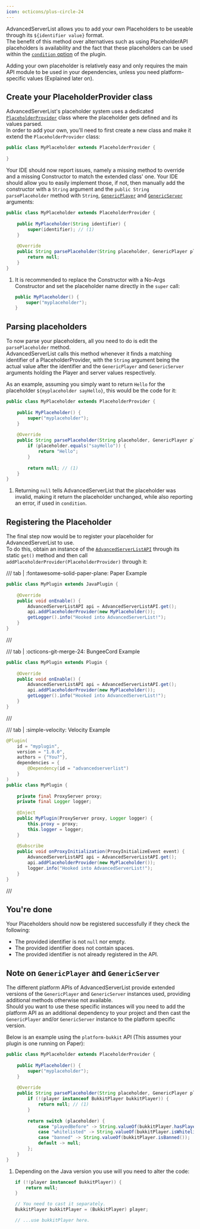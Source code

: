 ```yaml
---
icon: octicons/plus-circle-24
---
```


AdvancedServerList allows you to add your own Placeholders to be useable through its `${identifier value}` format.  
The benefit of this method over alternatives such as using PlaceholderAPI placeholders is availability and the fact that these placeholders can be used within the [`condition` option](../profiles/options/condition.md) of the plugin.

Adding your own placeholder is relatively easy and only requires the main API module to be used in your dependencies, unless you need platform-specific values (Explained later on).

## Create your PlaceholderProvider class

AdvancedServerList's placeholder system uses a dedicated [`PlaceholderProvider`](reference/api/ch.andre601.advancedserverlist.api/placeholderprovider.md) class where the placeholder gets defined and its values parsed.  
In order to add your own, you'll need to first create a new class and make it extend the `PlaceholderProvider` class:

```java title="MyPlaceholder.java"
public class MyPlaceholder extends PlaceholderProvider {
    
}
```

Your IDE should now report issues, namely a missing method to override and a missing Constructor to match the extended class' one. Your IDE should allow you to easily implement those, if not, then manually add the constructor with a `String` argument and the `public String parsePlaceholder` method with `String`, [`GenericPlayer`](reference/api/ch.andre601.advancedserverlist.api/objects/genericplayer.md) and [`GenericServer`](reference/api/ch.andre601.advancedserverlist.api/objects/genericserver.md) arguments:

```java { title="MyPlaceholder.java" .annotate }
public class MyPlaceholder extends PlaceholderProvider {
    
    public MyPlaceholder(String identifier) {
        super(identifier); // (1)
    }
    
    @Override
    public String parsePlaceholder(String placeholder, GenericPlayer player, GenericServer server) {
        return null;
    }
}
```

1.  It is recommended to replace the Constructor with a No-Args Constructor and set the placeholder name directly in the `super` call:  
    ```java
    public MyPlaceholder() {
        super("myplaceholder");
    }
    ```

## Parsing placeholders

To now parse your placeholders, all you need to do is edit the `parsePlaceholder` method.  
AdvancedServerList calls this method whenever it finds a matching identifier of a PlaceholderProvider, with the `String` argument being the actual value after the identifier and the `GenericPlayer` and `GenericServer` arguments holding the Player and server values respectively.

As an example, assuming you simply want to return `Hello` for the placeholder `${myplaceholder sayHello}`, this would be the code for it:

```java { title="MyPlaceholder.java" .annotate }
public class MyPlaceholder extends PlaceholderProvider {
    
    public MyPlaceholder() {
        super("myplaceholder");
    }
    
    @Override
    public String parsePlaceholder(String placeholder, GenericPlayer player, GenericServer server) {
        if (placeholder.equals("sayHello")) {
            return "Hello";
        }
        
        return null; // (1)
    }
}
```

1. Returning `null` tells AdvancedServerList that the placeholder was invalid, making it return the placeholder unchanged, while also reporting an error, if used in `condition`.

## Registering the Placeholder

The final step now would be to register your placeholder for AdvancedServerList to use.  
To do this, obtain an instance of the [`AdvancedServerListAPI`](reference/api/ch.andre601.advancedserverlist.api/advancedserverlistapi.md) through its static `get()` method and then call `addPlaceholderProvider(PlaceholderProvider)` through it:

/// tab | :fontawesome-solid-paper-plane: Paper Example
```java title="MyPlugin.java"
public class MyPlugin extends JavaPlugin {
    
    @Override
    public void onEnable() {
        AdvancedServerListAPI api = AdvancedServerListAPI.get();
        api.addPlaceholderProvider(new MyPlaceholder());
        getLogger().info("Hooked into AdvancedServerList!");
    }
}
```
///

/// tab | :octicons-git-merge-24: BungeeCord Example
```java title="MyPlugin.java"
public class MyPlugin extends Plugin {
    
    @Override
    public void onEnable() {
        AdvancedServerListAPI api = AdvancedServerListAPI.get();
        api.addPlaceholderProvider(new MyPlaceholder());
        getLogger().info("Hooked into AdvancedServerList!");
    }
}
```
///

/// tab | :simple-velocity: Velocity Example
```java title="MyPlugin.java"
@Plugin(
    id = "myplugin",
    version = "1.0.0",
    authors = {"You?"},
    dependencies = {
        @Dependency(id = "advancedserverlist")
    }
)
public class MyPlugin {
    
    private final ProxyServer proxy;
    private final Logger logger;
    
    @Inject
    public MyPlugin(ProxyServer proxy, Logger logger) {
        this.proxy = proxy;
        this.logger = logger;
    }
    
    @Subscribe
    public void onProxyInitialization(ProxyInitializeEvent event) {
        AdvancedServerListAPI api = AdvancedServerListAPI.get();
        api.addPlaceholderProvider(new MyPlaceholder());
        logger.info("Hooked into AdvancedServerList!");
    }
}
```
///

## You're done

Your Placeholders should now be registered successfully if they check the following:

- The provided identifier is not `null` nor empty.
- The provided identifier does not contain spaces.
- The provided identifier is not already registered in the API.

## Note on `GenericPlayer` and `GenericServer`

The different platform APIs of AdvancedServerList provide extended versions of the `GenericPlayer` and `GenericServer` instances used, providing additional methods otherwise not available.  
Should you want to use these specific instances will you need to add the platform API as an additional dependency to your project and then cast the `GenericPlayer` and/or `GenericServer` instance to the platform specific version.

Below is an example using the `platform-bukkit` API (This assumes your plugin is one running on Paper):

```java { title="MyPlaceholder.java" .annotate }
public class MyPlaceholder extends PlaceholderProvider {
    
    public MyPlaceholder() {
        super("myplaceholder");
    }
    
    @Override
    public String parsePlaceholder(String placeholder, GenericPlayer player, GenericServer server) {
        if (!(player instanceof BukkitPlayer bukkitPlayer)) {
            return null; // (1)
        }
        
        return switch (placeholder) {
            case "playedBefore" -> String.valueOf(bukkitPlayer.hasPlayedBefore());
            case "whitelisted" -> String.valueOf(bukkitPlayer.isWhitelisted());
            case "banned" -> String.valueOf(bukkitPlayer.isBanned());
            default -> null;
        };
    }
}
```

1.  Depending on the Java version you use will you need to alter the code:  
    ```java
    if (!(player instanceof BukkitPlayer)) {
        return null;
    }
    
    // You need to cast it separately.
    BukkitPlayer bukkitPlayer = (BukkitPlayer) player;
    
    // ...use bukkitPlayer here.
    ```